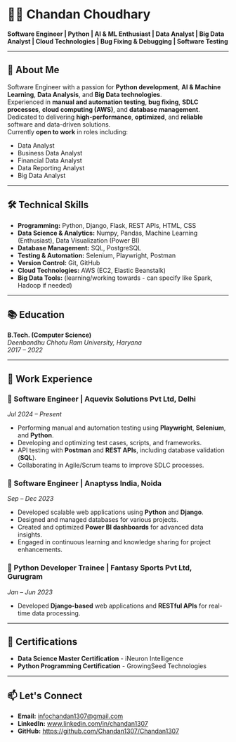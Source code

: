 
# 👨‍💻 Chandan Choudhary
**Software Engineer | Python | AI & ML Enthusiast | Data Analyst | Big Data Analyst | Cloud Technologies | Bug Fixing & Debugging | Software Testing**

---

## 🧩 About Me
Software Engineer with a passion for **Python development**, **AI & Machine Learning**, **Data Analysis**, and **Big Data technologies**.  
Experienced in **manual and automation testing**, **bug fixing**, **SDLC processes**, **cloud computing (AWS)**, and **database management**.  
Dedicated to delivering **high-performance**, **optimized**, and **reliable** software and data-driven solutions.  
Currently **open to work** in roles including:
- Data Analyst
- Business Data Analyst
- Financial Data Analyst
- Data Reporting Analyst
- Big Data Analyst

---

## 🛠️ Technical Skills

- **Programming:** Python, Django, Flask, REST APIs, HTML, CSS
- **Data Science & Analytics:** Numpy, Pandas, Machine Learning (Enthusiast), Data Visualization (Power BI)
- **Database Management:** SQL, PostgreSQL
- **Testing & Automation:** Selenium, Playwright, Postman
- **Version Control:** Git, GitHub
- **Cloud Technologies:** AWS (EC2, Elastic Beanstalk)
- **Big Data Tools:** (learning/working towards - can specify like Spark, Hadoop if needed)

---

## 📚 Education

**B.Tech. (Computer Science)**  
_Deenbandhu Chhotu Ram University, Haryana_  
_2017 – 2022_

---

## 💼 Work Experience

### 🏢 Software Engineer | Aquevix Solutions Pvt Ltd, Delhi  
_Jul 2024 – Present_
- Performing manual and automation testing using **Playwright**, **Selenium**, and **Python**.
- Developing and optimizing test cases, scripts, and frameworks.
- API testing with **Postman** and **REST APIs**, including database validation (**SQL**).
- Collaborating in Agile/Scrum teams to improve SDLC processes.

### 🏢 Software Engineer | Anaptyss India, Noida  
_Sep – Dec 2023_
- Developed scalable web applications using **Python** and **Django**.
- Designed and managed databases for various projects.
- Created and optimized **Power BI dashboards** for advanced data insights.
- Engaged in continuous learning and knowledge sharing for project enhancements.

### 🏢 Python Developer Trainee | Fantasy Sports Pvt Ltd, Gurugram  
_Jan – Jun 2023_
- Developed **Django-based** web applications and **RESTful APIs** for real-time data processing.

---

## 🚀 Certifications

- **Data Science Master Certification** - iNeuron Intelligence
- **Python Programming Certification** - GrowingSeed Technologies

---

## 📫 Let's Connect

- **Email:** infochandan1307@gmail.com
- **LinkedIn:** www.linkedin.com/in/chandan1307
- **GitHub:** https://github.com/Chandan1307/Chandan1307
